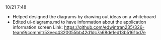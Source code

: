 10/21 7:48
- Helped designed the diagrams by drawing out ideas on a whiteboard
- Edited ui-diagrams.md to have information about the application information screen
    Link: https://github.com/edwintran235/326-team9/commit/53eec4320055bb42d1dc7a68de1ed13b5161bd7e